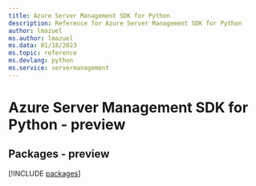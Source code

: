 ```yaml
---
title: Azure Server Management SDK for Python
description: Reference for Azure Server Management SDK for Python
author: lmazuel
ms.author: lmazuel
ms.data: 01/18/2023
ms.topic: reference
ms.devlang: python
ms.service: servermanagement
---
```

# Azure Server Management SDK for Python - preview
## Packages - preview
[!INCLUDE [packages](server-management-index.md)]